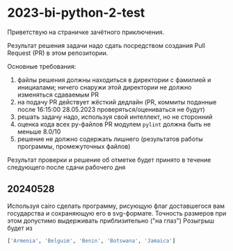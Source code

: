 # 2023-bi-python-2-test
Приветствую на страничке зачётного приключения.

Результат решения задачи надо сдать посредством создания Pull Request (PR) в этом репозитории.

Основные требования:
1. файлы решения должны находиться в директории с фамилией и инициалами; ничего снаружи этой директории не должно изменяться сдаваемым PR
2. на подачу PR действует жёсткий дедлайн (PR, коммиты поданные после 16:15:00 28.05.2023 проверяться/оцениваться не будут)
3. решать задачу надо, используя свой интеллект, но не сторонний
4. оценка кода всех py-файлов PR модулем `pylint` должна быть не меньше 8.0/10
5. решение не должно содержать лишнего (результатов работы программы, промежуточных файлов)

Результат проверки и решение об отметке будет принято в течение следующего после сдачи рабочего дня

## 20240528
Используя cairo сделать программу, рисующую флаг доставшегося вам государства и сохраняющую его в svg-формате. Точность размеров при этом допустимо выдерживать приблизительно ("на глаз")
Розыгрыш будет из
```python
['Armenia', 'Belguim', 'Benin', 'Botswana', 'Jamaica'] 
```
